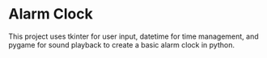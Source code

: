 # Alarm Clock
This project uses tkinter for user input, datetime for time management, and pygame for sound playback to create a basic alarm clock in python. 
